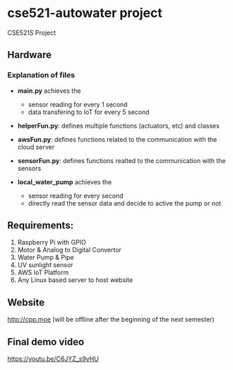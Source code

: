 # cse521-autowater project
CSE521S Project

## Hardware 

### Explanation of files 
* **main.py** achieves the 
  * sensor reading for every 1 second
  * data transfering to IoT for every 5 second
* **helperFun.py**: defines multiple functions (actuators, etc) and classes
* **awsFun.py**: defines functions related to the communication with the cloud server
* **sensorFun.py**: defines functions realted to the communication with the sensors



* **local_water_pump** achieves the 
  * sensor reading for every second
  * directly read the sensor data and decide to active the pump or not
  
 

 
## Requirements: 
1. Raspberry Pi with GPIO
2. Motor & Analog to Digital Convertor
3. Water Pump & Pipe
4. UV sunlight sensor
5. AWS IoT Platform
6. Any Linux based server to host website


## Website
http://cpp.moe (will be offline after the beginning of the next semester)


## Final demo video
https://youtu.be/C6JYZ_s9vHU
